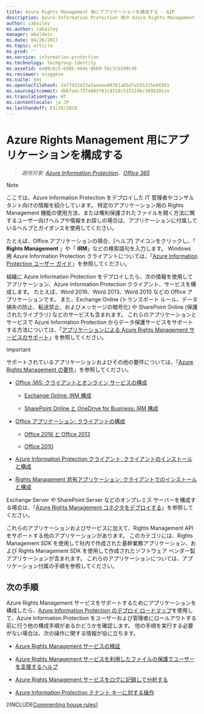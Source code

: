 ```yaml
---
title: Azure Rights Management 用にアプリケーションを構成する - AIP
description: Azure Information Protection 用の Azure Rights Management 保護サービスをサポートするように、管理者がアプリケーションとサービスを構成する手順について説明します。 たとえば、Word 2013 や Word 2010 などの Office アプリケーション、および Exchange Online (トランスポート ルール、データ損失の防止、転送禁止、およびメッセージの暗号化) や SharePoint Online (保護されたライブラリ) などのサービスが含まれます。
author: cabailey
ms.author: cabailey
manager: mbaldwin
ms.date: 04/26/2017
ms.topic: article
ms.prod: ''
ms.service: information-protection
ms.technology: techgroup-identity
ms.assetid: ea09cbc5-b98b-444e-8b60-5bc3cb199c36
ms.reviewer: esaggese
ms.suite: ems
ms.openlocfilehash: 2477432e53a3aaeee89781a8bd7a595315e86561
ms.sourcegitcommit: dbbfadc72f4005f81c9f28c515119bc3098201ce
ms.translationtype: HT
ms.contentlocale: ja-JP
ms.lasthandoff: 03/28/2018
---
```

# <a name="configuring-applications-for-azure-rights-management"></a>Azure Rights Management 用にアプリケーションを構成する

>*適用対象: [Azure Information Protection](https://azure.microsoft.com/pricing/details/information-protection)、[Office 365](http://download.microsoft.com/download/E/C/F/ECF42E71-4EC0-48FF-AA00-577AC14D5B5C/Azure_Information_Protection_licensing_datasheet_EN-US.pdf)*

> [!NOTE]
> ここでは、Azure Information Protection をデプロイした IT 管理者やコンサルタント向けの情報を紹介しています。 特定のアプリケーション用の Rights Management 機能の使用方法、または権利保護されたファイルを開く方法に関するユーザー向けヘルプや情報をお探しの場合は、アプリケーションに付属しているヘルプとガイダンスを使用してください。
>
> たとえば、Office アプリケーションの場合、[ヘルプ] アイコンをクリックし、「 **Rights Management** 」や「 **IRM**」などの検索語句を入力します。 Windows 用 Azure Information Protection クライアントについては、「[Azure Information Protection ユーザー ガイド](../rms-client/client-user-guide.md)」を参照してください。

組織に Azure Information Protection をデプロイしたら、次の情報を使用してアプリケーション、Azure Information Protection クライアント、サービスを構成します。 たとえば、Word 2016、Word 2013、Word 2010 などの Office アプリケーションです。 また、Exchange Online (トランスポート ルール、データ損失の防止、転送禁止、およびメッセージの暗号化) や SharePoint Online (保護されたライブラリ) などのサービスも含まれます。 これらのアプリケーションとサービスで Azure Information Protection からデータ保護サービスをサポートする方法については、「[アプリケーションによる Azure Rights Management サービスのサポート](../understand-explore/applications-support.md)」を参照してください。

> [!IMPORTANT]
> サポートされているアプリケーションおよびその他の要件については、「[Azure Rights Management の要件](../get-started/requirements-azure-rms.md)」を参照してください。

-   [Office 365: クライアントとオンライン サービスの構成](configure-office365.md)

    -   [Exchange Online: IRM 構成](configure-office365.md#exchange-online-irm-configuration)

    -   [SharePoint Online と OneDrive for Business: IRM 構成](configure-office365.md#sharepoint-online-and-onedrive-for-business-irm-configuration)

- [Office アプリケーション: クライアントの構成](configure-office-apps.md)

    -   [Office 2016 と Office 2013](configure-office-apps.md#office-2016-and-office-2013)

    -   [Office 2010](configure-office-apps.md#office-2010)

-   [Azure Information Protection クライアント: クライアントのインストールと構成](configure-sharing-app.md)

-   [Rights Management 共有アプリケーション: クライアントでのインストールと構成](configure-sharing-app.md)


Exchange Server や SharePoint Server などのオンプレミス サーバーを構成する場合は、「[Azure Rights Management コネクタをデプロイする](deploy-rms-connector.md)」を参照してください。

これらのアプリケーションおよびサービスに加えて、Rights Management API をサポートする他のアプリケーションがあります。 このカテゴリには、Rights Management SDK を使用して社内で作成された基幹業務アプリケーション、および Rights Management SDK を使用して作成されたソフトウェア ベンダー製アプリケーションが含まれます。 これらのアプリケーションについては、アプリケーション付属の手順を参照してください。

## <a name="next-steps"></a>次の手順
Azure Rights Management サービスをサポートするためにアプリケーションを構成したら、[Azure Information Protection のデプロイ ロードマップ](../plan-design/deployment-roadmap.md)を使用して、Azure Information Protection をユーザーおよび管理者にロールアウトする前に行う他の構成手順があるかどうかを確認します。 他の手順を実行する必要がない場合は、次の操作に関する情報が役に立ちます。

- [Azure Rights Management サービスの検証](verify.md)

- [Azure Rights Management サービスを利用したファイルの保護でユーザーを支援するヘルプ](help-users.md)

- [Azure Rights Management サービスをログに記録して分析する](log-analyze-usage.md)

- [Azure Information Protection テナント キーに対する操作](operations-tenant-key.md)

[!INCLUDE[Commenting house rules](../includes/houserules.md)]


